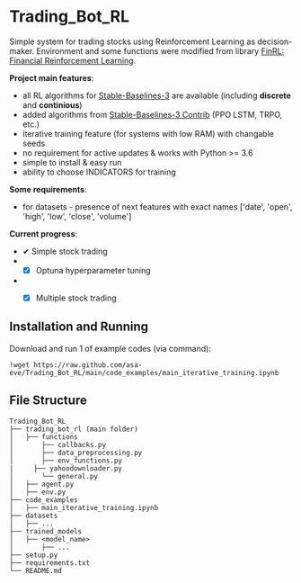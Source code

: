 # Trading_Bot_RL

Simple system for trading stocks using Reinforcement Learning as decision-maker. Environment and some functions were modified from library [FinRL: Financial Reinforcement Learning](https://github.com/AI4Finance-Foundation/FinRL). 

**Project main features**:
- all RL algorithms for [Stable-Baselines-3](https://stable-baselines3.readthedocs.io/en/master/) are available (including **discrete** and **continious**)
- added algorithms from [Stable-Baselines-3 Contrib](https://github.com/Stable-Baselines-Team/stable-baselines3-contrib) (PPO LSTM, TRPO, etc.) 
- iterative training feature (for systems with low RAM) with changable seeds
- no requirement for active updates & works with Python >= 3.6
- simple to install & easy run
- ability to choose INDICATORS for training


**Some requirements**:
- for datasets - presence of next features with exact names ['date', 'open', 'high', 'low', 'close', 'volume']

**Current progress**:
- ✔ Simple stock trading 
- - [x] Optuna hyperparameter tuning
- - [x] Multiple stock trading


## Installation and Running
Download and run 1 of example codes (via command):
```
!wget https://raw.github.com/asa-eve/Trading_Bot_RL/main/code_examples/main_iterative_training.ipynb
```

## File Structure
```
Trading_Bot_RL
├── trading_bot_rl (main folder)
│   ├── functions
│   	├── callbacks.py
│   	├── data_preprocessing.py
│   	├── env_functions.py
|     ├── yahoodownloader.py
│   	└── general.py
│   ├── agent.py
│   ├── env.py
├── code_examples
│   ├── main_iterative_training.ipynb
├── datasets
│   ├── ...
├── trained_models
│   ├── <model_name>
│   	├── ... 
├── setup.py
├── requirements.txt
└── README.md
```

